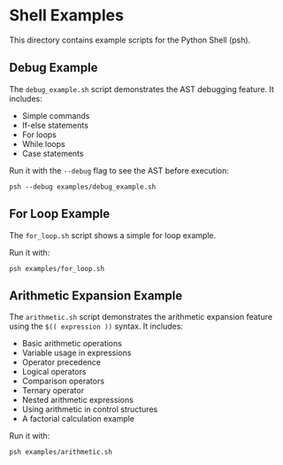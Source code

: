 # Shell Examples

This directory contains example scripts for the Python Shell (psh).

## Debug Example

The `debug_example.sh` script demonstrates the AST debugging feature. It includes:
- Simple commands
- If-else statements
- For loops
- While loops
- Case statements

Run it with the `--debug` flag to see the AST before execution:

```
psh --debug examples/debug_example.sh
```

## For Loop Example

The `for_loop.sh` script shows a simple for loop example.

Run it with:

```
psh examples/for_loop.sh
```

## Arithmetic Expansion Example

The `arithmetic.sh` script demonstrates the arithmetic expansion feature using the `$(( expression ))` syntax. It includes:
- Basic arithmetic operations
- Variable usage in expressions
- Operator precedence
- Logical operators
- Comparison operators
- Ternary operator
- Nested arithmetic expressions
- Using arithmetic in control structures
- A factorial calculation example

Run it with:

```
psh examples/arithmetic.sh
```